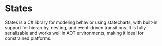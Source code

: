 # States

States is a C# library for modeling behavior using statecharts, with built-in support for hierarchy, nesting, and event-driven transitions. It is fully serializable and works well in AOT environments, making it ideal for constrained platforms.
